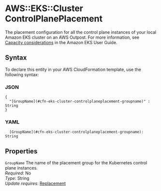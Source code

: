 # AWS::EKS::Cluster ControlPlanePlacement<a name="aws-properties-eks-cluster-controlplaneplacement"></a>

The placement configuration for all the control plane instances of your local Amazon EKS cluster on an AWS Outpost\. For more information, see [Capacity considerations](https://docs.aws.amazon.com/eks/latest/userguide/eks-outposts-capacity-considerations.html) in the Amazon EKS User Guide\.

## Syntax<a name="aws-properties-eks-cluster-controlplaneplacement-syntax"></a>

To declare this entity in your AWS CloudFormation template, use the following syntax:

### JSON<a name="aws-properties-eks-cluster-controlplaneplacement-syntax.json"></a>

```
{
  "[GroupName](#cfn-eks-cluster-controlplaneplacement-groupname)" : String
}
```

### YAML<a name="aws-properties-eks-cluster-controlplaneplacement-syntax.yaml"></a>

```
  [GroupName](#cfn-eks-cluster-controlplaneplacement-groupname): String
```

## Properties<a name="aws-properties-eks-cluster-controlplaneplacement-properties"></a>

`GroupName`  <a name="cfn-eks-cluster-controlplaneplacement-groupname"></a>
The name of the placement group for the Kubernetes control plane instances\.  
*Required*: No  
*Type*: String  
*Update requires*: [Replacement](https://docs.aws.amazon.com/AWSCloudFormation/latest/UserGuide/using-cfn-updating-stacks-update-behaviors.html#update-replacement)
